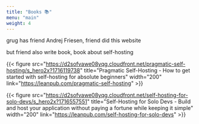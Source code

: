 ```yaml
---
title: "Books 📚"
menu: "main"
weight: 4
---
```


grug has friend Andrej Friesen, friend did this website

but friend also write book, book about self-hosting

{{< figure src="https://d2sofvawe08yqg.cloudfront.net/pragmatic-self-hosting/s_hero2x?1716119738" title="Pragmatic Self-Hosting - How to get started with self-hosting for absolute beginners" width="200" link="https://leanpub.com/pragmatic-self-hosting" >}}

{{< figure src="https://d2sofvawe08yqg.cloudfront.net/self-hosting-for-solo-devs/s_hero2x?1716557551" title="Self-Hosting for Solo Devs - Build and host your application without paying a fortune while keeping it simple" width="200" link="https://leanpub.com/self-hosting-for-solo-devs" >}}
